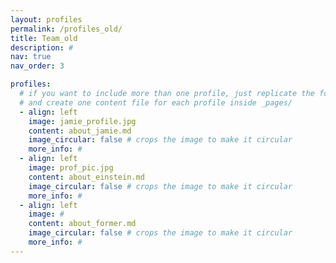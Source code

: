 ```yaml
---
layout: profiles
permalink: /profiles_old/
title: Team_old
description: #
nav: true
nav_order: 3

profiles:
  # if you want to include more than one profile, just replicate the following block
  # and create one content file for each profile inside _pages/
  - align: left
    image: jamie_profile.jpg
    content: about_jamie.md
    image_circular: false # crops the image to make it circular
    more_info: #
  - align: left
    image: prof_pic.jpg
    content: about_einstein.md
    image_circular: false # crops the image to make it circular
    more_info: #
  - align: left
    image: #
    content: about_former.md
    image_circular: false # crops the image to make it circular
    more_info: #
---
```

